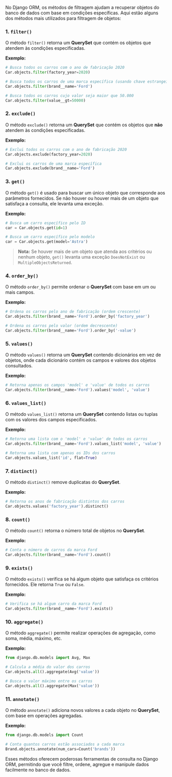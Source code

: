 No Django ORM, os métodos de filtragem ajudam a recuperar objetos do banco de dados com base em condições específicas. Aqui estão alguns dos métodos mais utilizados para filtragem de objetos:

### 1. **`filter()`**
O método `filter()` retorna um **QuerySet** que contém os objetos que atendem às condições especificadas.

**Exemplo:**
```python
# Busca todos os carros com o ano de fabricação 2020
Car.objects.filter(factory_year=2020)

# Busca todos os carros de uma marca específica (usando chave estrangeira)
Car.objects.filter(brand__name='Ford')

# Busca todos os carros cujo valor seja maior que 50.000
Car.objects.filter(value__gt=50000)
```
### 2. **`exclude()`**
O método `exclude()` retorna um **QuerySet** que contém os objetos que **não** atendem às condições especificadas.

**Exemplo:**
```python
# Exclui todos os carros com o ano de fabricação 2020
Car.objects.exclude(factory_year=2020)

# Exclui os carros de uma marca específica
Car.objects.exclude(brand__name='Ford')
```

### 3. **`get()`**
O método `get()` é usado para buscar um único objeto que corresponde aos parâmetros fornecidos. Se não houver ou houver mais de um objeto que satisfaça a consulta, ele levanta uma exceção.

**Exemplo:**
```python
# Busca um carro específico pelo ID
car = Car.objects.get(id=1)

# Busca um carro específico pelo modelo
car = Car.objects.get(model='Astra')
```
> **Nota:** Se houver mais de um objeto que atenda aos critérios ou nenhum objeto, `get()` levanta uma exceção `DoesNotExist` ou `MultipleObjectsReturned`.

### 4. **`order_by()`**
O método `order_by()` permite ordenar o **QuerySet** com base em um ou mais campos.

**Exemplo:**
```python
# Ordena os carros pelo ano de fabricação (ordem crescente)
Car.objects.filter(brand__name='Ford').order_by('factory_year')

# Ordena os carros pelo valor (ordem decrescente)
Car.objects.filter(brand__name='Ford').order_by('-value')
```

### 5. **`values()`**
O método `values()` retorna um **QuerySet** contendo dicionários em vez de objetos, onde cada dicionário contém os campos e valores dos objetos consultados.

**Exemplo:**
```python
# Retorna apenas os campos 'model' e 'value' de todos os carros
Car.objects.filter(brand__name='Ford').values('model', 'value')
```

### 6. **`values_list()`**
O método `values_list()` retorna um **QuerySet** contendo listas ou tuplas com os valores dos campos especificados.

**Exemplo:**
```python
# Retorna uma lista com o 'model' e 'value' de todos os carros
Car.objects.filter(brand__name='Ford').values_list('model', 'value')

# Retorna uma lista com apenas os IDs dos carros
Car.objects.values_list('id', flat=True)
```

### 7. **`distinct()`**
O método `distinct()` remove duplicatas do **QuerySet**.

**Exemplo:**
```python
# Retorna os anos de fabricação distintos dos carros
Car.objects.values('factory_year').distinct()
```

### 8. **`count()`**
O método `count()` retorna o número total de objetos no **QuerySet**.

**Exemplo:**
```python
# Conta o número de carros da marca Ford
Car.objects.filter(brand__name='Ford').count()
```

### 9. **`exists()`**
O método `exists()` verifica se há algum objeto que satisfaça os critérios fornecidos. Ele retorna `True` ou `False`.

**Exemplo:**
```python
# Verifica se há algum carro da marca Ford
Car.objects.filter(brand__name='Ford').exists()
```

### 10. **`aggregate()`**
O método `aggregate()` permite realizar operações de agregação, como soma, média, máximo, etc.

**Exemplo:**
```python
from django.db.models import Avg, Max

# Calcula a média do valor dos carros
Car.objects.all().aggregate(Avg('value'))

# Busca o valor máximo entre os carros
Car.objects.all().aggregate(Max('value'))
```

### 11. **`annotate()`**
O método `annotate()` adiciona novos valores a cada objeto no **QuerySet**, com base em operações agregadas.

**Exemplo:**
```python
from django.db.models import Count

# Conta quantos carros estão associados a cada marca
Brand.objects.annotate(num_cars=Count('brands'))
```

Esses métodos oferecem poderosas ferramentas de consulta no Django ORM, permitindo que você filtre, ordene, agregue e manipule dados facilmente no banco de dados.
